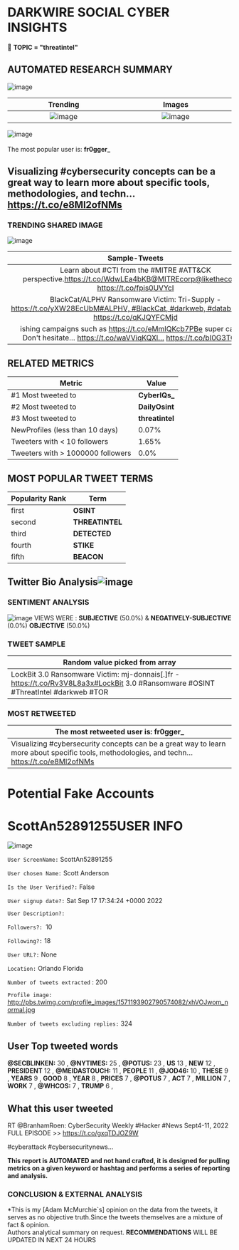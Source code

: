 # DARKWIRE SOCIAL CYBER INSIGHTS 
&#x1F34E; **TOPIC = "threatintel"**

## AUTOMATED RESEARCH SUMMARY
  ![image](darkLogo.png)   

|  Trending  |   Images | 
:-------------------------:|:-------------------------:
|  ![image](assets/threatintel/imageFile1.jpg)     <img width=200/> | ![image](assets/threatintel/imageFile2.jpg) <img width=200/> |   
 
 
![image](assets/threatintel/TWEETS.png)
<br></br>
The most popular user is: **fr0gger_**  
 

## Visualizing #cybersecurity concepts can be a great way to learn more about specific tools, methodologies, and techn… https://t.co/e8Ml2ofNMs 

  




### TRENDING SHARED IMAGE

![image](assets/threatintel/twitterPostedImage.png)



|                **Sample-Tweets**        |
| :-------------: |
| Learn about #CTI from the #MITRE #ATT&amp;CK perspective.https://t.co/WdwLEa4bKB@MITREcorp@likethecoins… https://t.co/fpis0UVYcI |
| BlackCat/ALPHV Ransomware Victim: Tri-Supply - https://t.co/yXW28EcUbM#ALPHV, #BlackCat, #darkweb, #databreach, … https://t.co/qKJQYFCMjd |
| ishing campaigns such as https://t.co/eMmlQKcb7PBe super careful. Don't hesitate… https://t.co/waVViqKQXl… https://t.co/bI0G3TOv4a |

## RELATED METRICS<br>
| Metric | Value |
| ------------- | ------------- |
| #1 Most tweeted to  | **CyberIQs_** |
| #2 Most tweeted to  | **DailyOsint** |
| #3 Most tweeted to  | **threatintel** |
| NewProfiles (less than 10 days) | 0.07%  |
| Tweeters with < 10 followers  | 1.65%|
| Tweeters with > 1000000 followers  | 0.0%  |



## MOST POPULAR TWEET TERMS 


| Popularity Rank  | Term |
| ------------- | ------------- |
| first  | **OSINT**  |
| second  | **THREATINTEL**  |
| third  | **DETECTED** |
| fourth  | **STIKE**  |
| fifth  | **BEACON**  |


## Twitter Bio Analysis![image](assets/threatintel/BIO.png)
### SENTIMENT ANALYSIS
![image](assets/threatintel/sentiment.png)
VIEWS WERE : **SUBJECTIVE**  (50.0%) & **NEGATIVELY-SUBJECTIVE** (0.0%) **OBJECTIVE** (50.0%)

### TWEET SAMPLE 
| Random value picked from array |
| ------------- |
|LockBit 3.0 Ransomware Victim: mj-donnais[.]fr - https://t.co/Rv3V8L8a3x#LockBit 3.0 #Ransomware #OSINT #ThreatIntel #darkweb #TOR |

### MOST RETWEETED 

| The most retweeted user is: **fr0gger_**  |
| ------------- |
| Visualizing #cybersecurity concepts can be a great way to learn more about specific tools, methodologies, and techn… https://t.co/e8Ml2ofNMs |

# Potential Fake Accounts
 
# ScottAn52891255USER INFO
![image](http://pbs.twimg.com/profile_images/1571193902790574082/xhVOJwom_normal.jpg)
 
`User ScreenName:` ScottAn52891255 
 
`User chosen Name:` Scott Anderson 
 
`Is the User Verified?:` False 
 
`User signup date?:` Sat Sep 17 17:34:24 +0000 2022 
 
`User Description?:`  
 
`Followers?: `10 
 
`Following?:` 18 
 
`User URL?:` None 
 
`Location:` Orlando Florida 
 
`Number of tweets extracted`  : 200 
 
`Profile image:` http://pbs.twimg.com/profile_images/1571193902790574082/xhVOJwom_normal.jpg 
 
`Number of tweets excluding replies:` 324 
 

 

 
## User Top tweeted words 
 
**@SECBLINKEN:** 30 , **@NYTIMES:** 25 , **@POTUS:** 23 , **US** 13 , **NEW** 12 , **PRESIDENT** 12 , **@MEIDASTOUCH:** 11 , **PEOPLE** 11 , **@JOD46:** 10 , **THESE** 9 , **YEARS** 9 , **GOOD** 8 , **YEAR** 8 , **PRICES** 7 , **@POTUS** 7 , **ACT** 7 , **MILLION** 7 , **WORK** 7 , **@WHCOS:** 7 , **TRUMP** 6 , 
 
## What this user tweeted
 
RT @BranhamRoen: CyberSecurity Weekly #Hacker #News Sept4-11, 2022
FULL EPISODE &gt;&gt; https://t.co/gxqTDJOZ9W

#cyberattack #cybersecuritynews…
 

<b> This report is AUTOMATED and not hand crafted, it is designed for pulling metrics on a given keyword or hashtag and performs a series of reporting and analysis.</b>  
### CONCLUSION & EXTERNAL ANALYSIS

*This is my [Adam McMurchie`s] opinion on the data from the tweets, it serves as no objective truth.Since the tweets themselves are a mixture of fact & opinion.<br>
Authors analytical summary on request.
**RECOMMENDATIONS** WILL BE UPDATED IN NEXT  24 HOURS <br>